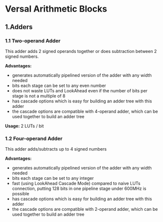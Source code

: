 # Versal Arithmetic Blocks

## 1.Adders
### 1.1 Two-operand Adder

This adder adds 2 signed operands together or does subtraction between 2 signed numbers.

**Advantages:**
- generates automatically pipelined version of the adder with any width needed
- bits each stage can be set to any even number
- does not waste LUTs and LookAhead even if the number of bits per stage is not a multiple of 8
- has cascade options which is easy for building an adder tree with this adder
- the cascade options are compatible with 4-operand adder, which can be used together to build an adder tree
  
**Usage:**
2 LUTs / bit


### 1.2 Four-operand Adder

This adder adds/subtracts up to 4 signed numbers

**Advantages:**
- generates automatically pipelined version of the adder with any width needed
- bits each stage can be set to any integer
- fast (using LookAhead Cascade Mode) compared to naive LUTs connection, putting 128 bits in one pipeline stage under 600MHz is possible
- has cascade options which is easy for building an adder tree with this adder
- the cascade options are compatible with 2-operand adder, which can be used together to build an adder tree
